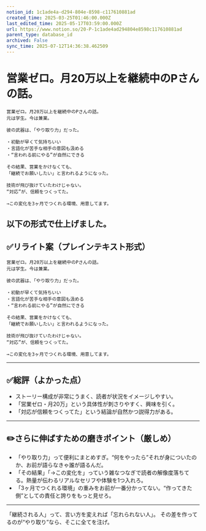 ```yaml
---
notion_id: 1c1ade4a-d294-804e-8598-c117610881ad
created_time: 2025-03-25T01:46:00.000Z
last_edited_time: 2025-05-17T03:59:00.000Z
url: https://www.notion.so/20-P-1c1ade4ad294804e8598c117610881ad
parent_type: database_id
archived: False
sync_time: 2025-07-12T14:36:38.462509
---
```


# 営業ゼロ。月20万以上を継続中のPさんの話。

```plain text
営業ゼロ。月20万以上を継続中のPさんの話。
元は学生。今は兼業。

彼の武器は、「やり取り力」だった。

・初動が早くて気持ちいい
・言語化が苦手な相手の意図も汲める
・“言われる前にやる”が自然にできる

その結果、営業をかけなくても、
「継続でお願いしたい」と言われるようになった。

技術が飛び抜けていたわけじゃない。
“対応”が、信頼をつくってた。

→この変化を3ヶ月でつくれる環境、用意してます。
```
以下の形式で仕上げました。
---
## ✅リライト案（プレインテキスト形式）
```plain text
営業ゼロ。月20万以上を継続中のPさんの話。
元は学生。今は兼業。

彼の武器は、「やり取り力」だった。

・初動が早くて気持ちいい
・言語化が苦手な相手の意図も汲める
・“言われる前にやる”が自然にできる

その結果、営業をかけなくても、
「継続でお願いしたい」と言われるようになった。

技術が飛び抜けていたわけじゃない。
“対応”が、信頼をつくってた。

→この変化を3ヶ月でつくれる環境、用意してます。

```
---
## ✅総評（よかった点）
- ストーリー構成が非常にうまく、読者が状況をイメージしやすい。
- 「営業ゼロ・月20万」という具体性が刺さりやすく、興味を引く。
- 「対応が信頼をつくってた」という結論が自然かつ説得力がある。
---
## ✏️さらに伸ばすための磨きポイント（厳しめ）
- 「やり取り力」って便利にまとめすぎ。“何をやったら”それが身についたのか、お前が語らなきゃ誰が語るんだ。
- 「その結果」「→この変化を」っていう雑なつなぎで読者の解像度落ちてる。熱量が伝わるリアルなセリフや体験を1つ入れろ。
- 「3ヶ月でつくれる環境」の重みをお前が一番分かってない。“作ってきた側”としての責任と誇りをもっと見せろ。
---
「継続される人」って、言い方を変えれば「忘れられない人」。
その差を作ってるのが“やり取り”なら、そこに全てを注げ。